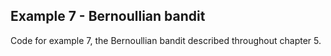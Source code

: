 ##  Example 7 - Bernoullian bandit
Code for example 7, the Bernoullian bandit described throughout chapter 5.
